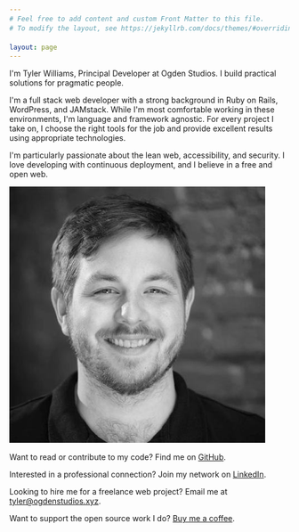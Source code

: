 ```yaml
---
# Feel free to add content and custom Front Matter to this file.
# To modify the layout, see https://jekyllrb.com/docs/themes/#overriding-theme-defaults

layout: page
---
```

<div class="home">
    <div class="home__container">
        <div class="home__lead">
            <p>I'm Tyler Williams, Principal Developer at Ogden Studios. I build practical solutions for pragmatic people.</p>
            <p>I'm a full stack web developer with a strong background in Ruby on Rails, WordPress, and JAMstack. While I'm most comfortable working in these environments, I'm language and framework agnostic. For every project I take on, I choose the right tools for the job and provide excellent results using appropriate technologies.</p>
            <p>I'm particularly passionate about the lean web, accessibility, and security. I love developing with continuous deployment, and I believe in a free and open web.</p>
        </div>
        <div class="home__headshot">
            <img src="/img/tyler.jpg" />
        </div>
    </div>
    <div class="home__ctas">
        <p>Want to read or contribute to my code? Find me on <a href="https://github.com/ogdenstudios">GitHub</a>.</p>
        <p>Interested in a professional connection? Join my network on <a href="https://www.linkedin.com/in/tylerwilliamsct">LinkedIn</a>.</p>
        <p>Looking to hire me for a freelance web project? Email me at <a href="mailto:tyler@ogdenstudios.xyz">tyler@ogdenstudios.xyz</a>.</p>
        <p>Want to support the open source work I do? <a href="https://ko-fi.com/ogdenstudios">Buy me a coffee</a>.</p>
    </div>
</div>